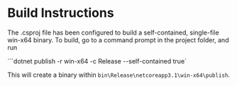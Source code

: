 # Build Instructions

The .csproj file has been configured to build a self-contained, single-file win-x64 binary. To build, go to a command prompt in the project folder, and run

```dotnet publish -r win-x64 -c Release --self-contained true`

This will create a binary within `bin\Release\netcoreapp3.1\win-x64\publish`.